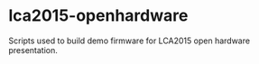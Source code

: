 lca2015-openhardware
====================

Scripts used to build demo firmware for LCA2015 open hardware presentation.



